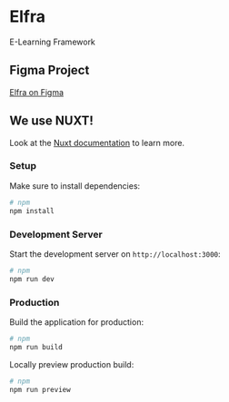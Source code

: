 # Elfra
E-Learning Framework


## Figma Project
[Elfra on Figma](https://www.figma.com/design/dza1OYaF473SopS6jxkwpP/ELFRA---NUXT-UI?node-id=3504-13331&t=TSMjrD5RHu9t9no9-1)

## We use NUXT!
Look at the [Nuxt documentation](https://nuxt.com/docs/getting-started/introduction) to learn more.

### Setup
Make sure to install dependencies:
```bash
# npm
npm install
```

### Development Server
Start the development server on `http://localhost:3000`:
```bash
# npm
npm run dev
```

### Production
Build the application for production:
```bash
# npm
npm run build
```

Locally preview production build:
```bash
# npm
npm run preview
```
